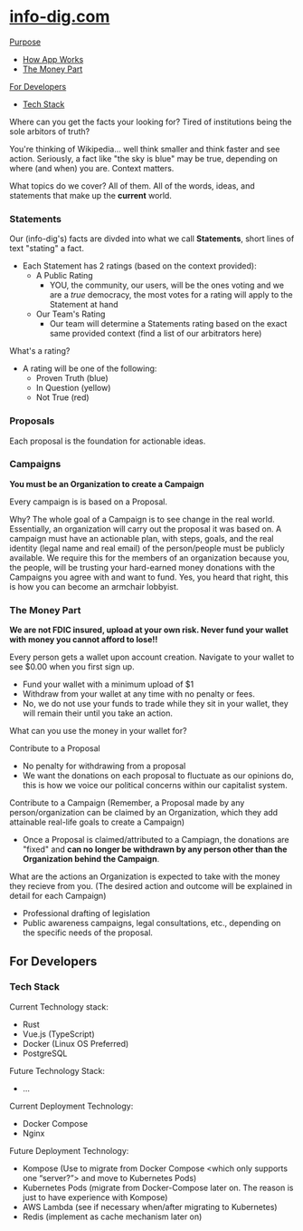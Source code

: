 # [info-dig.com](https://info-dig.com)


[Purpose](#)
- [How App Works](#)
- [The Money Part](#)

[For Developers](#)
- [Tech Stack](#)



Where can you get the facts your looking for? 
Tired of institutions being the sole arbitors of truth? 

You're thinking of Wikipedia... well think smaller and think faster and see action. 
Seriously, a fact like "the sky is blue" may be true, depending on where (and when) you are. Context matters. 

What topics do we cover? All of them. All of the words, ideas, and statements that make up the **current** world.

### Statements

Our (info-dig's) facts are divded into what we call **Statements**, short lines of text "stating" a fact.
- Each Statement has 2 ratings (based on the context provided):
  - A Public Rating
    - YOU, the community, our users, will be the ones voting and we are a *true* democracy, the most votes for a rating will apply to the Statement at hand
  - Our Team's Rating
    - Our team will determine a Statements rating based on the exact same provided context (find a list of our arbitrators here)

What's a rating? 
- A rating will be one of the following:
  - Proven Truth (blue)
  - In Question (yellow)
  - Not True (red)


### Proposals

Each proposal is the foundation for actionable ideas.


### Campaigns
**You must be an Organization to create a Campaign**

Every campaign is is based on a Proposal. 

Why? The whole goal of a Campaign is to see change in the real world. Essentially, an organization will carry out the proposal it was based on. 
A campaign must have an actionable plan, with steps, goals, and the real identity (legal name and real email) of the person/people must be publicly available. 
We require this for the members of an organization because you, the people, will be trusting your hard-earned money donations with the Campaigns you agree with and want to fund. Yes, you heard that right, this is how you can become an armchair lobbyist.

### The Money Part
**We are not FDIC insured, upload at your own risk. Never fund your wallet with money you cannot afford to lose!!**

Every person gets a wallet upon account creation. Navigate to your wallet to see $0.00 when you first sign up.
- Fund your wallet with a minimum upload of $1
- Withdraw from your wallet at any time with no penalty or fees. 
- No, we do not use your funds to trade while they sit in your wallet, they will remain their until you take an action. 

What can you use the money in your wallet for?

Contribute to a Proposal
- No penalty for withdrawing from a proposal
- We want the donations on each proposal to fluctuate as our opinions do, this is how we voice our political concerns within our capitalist system.

Contribute to a Campaign
(Remember, a Proposal made by any person/organization can be claimed by an Organization, which they add attainable real-life goals to create a Campaign)
- Once a Proposal is claimed/attributed to a Campiagn, the donations are "fixed" and **can no longer be withdrawn by any person other than the Organization behind the Campaign**.
 
What are the actions an Organization is expected to take with the money they recieve from you. (The desired action and outcome will be explained in detail for each Campaign)
- Professional drafting of legislation
- Public awareness campaigns, legal consultations, etc., depending on the specific needs of the proposal.

## For Developers

### Tech Stack

Current Technology stack:
- Rust
- Vue.js (TypeScript)
- Docker (Linux OS Preferred)
- PostgreSQL

Future Technology Stack:
- ...

Current Deployment Technology: 
- Docker Compose
- Nginx 

Future Deployment Technology:
- Kompose (Use to migrate from Docker Compose <which only supports one “server?”> and move to Kubernetes Pods)
- Kubernetes Pods (migrate from Docker-Compose later on. The reason is just to have experience with Kompose)
- AWS Lambda (see if necessary when/after migrating to Kubernetes)
- Redis (implement as cache mechanism later on)

